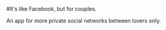 #It's like Facebook, but for couples.

An app for more private social networks between lovers only.
